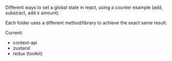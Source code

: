 Different ways to set a global state in react, using a counter example (add, substract, add x amount).

Each folder uses a different method/library to achieve the exact same result.

Current:

- context-api
- zustand
- redux (toolkit)
